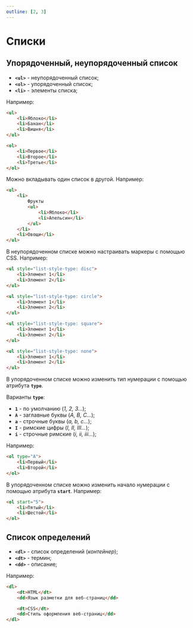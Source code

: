 ```yaml
---
outline: [2, 3]
---
```


<script setup>
import CodePreview from '../.././.vitepress/components/CodePreview.vue';

import html_010 from '../.././.vitepress/examples/html/demo_010/index.html?raw';
import css_010 from '../.././.vitepress/examples/html/demo_010/style.css?raw';
import js_010 from '../.././.vitepress/examples/html/demo_010/script.js?raw';

import html_011 from '../.././.vitepress/examples/html/demo_011/index.html?raw';
import css_011 from '../.././.vitepress/examples/html/demo_011/style.css?raw';
import js_011 from '../.././.vitepress/examples/html/demo_011/script.js?raw';

import html_012 from '../.././.vitepress/examples/html/demo_012/index.html?raw';
import css_012 from '../.././.vitepress/examples/html/demo_012/style.css?raw';
import js_012 from '../.././.vitepress/examples/html/demo_012/script.js?raw';

import html_013 from '../.././.vitepress/examples/html/demo_013/index.html?raw';
import css_013 from '../.././.vitepress/examples/html/demo_013/style.css?raw';
import js_013 from '../.././.vitepress/examples/html/demo_013/script.js?raw';

import html_014 from '../.././.vitepress/examples/html/demo_014/index.html?raw';
import css_014 from '../.././.vitepress/examples/html/demo_014/style.css?raw';
import js_014 from '../.././.vitepress/examples/html/demo_014/script.js?raw';

import html_015 from '../.././.vitepress/examples/html/demo_015/index.html?raw';
import css_015 from '../.././.vitepress/examples/html/demo_015/style.css?raw';
import js_015 from '../.././.vitepress/examples/html/demo_015/script.js?raw';
</script>

# Списки

## Упорядоченный, неупорядоченный список

- **`<ul>`** - неупорядоченный список;
- **`<ol>`** - упорядоченный список;
- **`<li>`** - элементы списка;

Например:

```html [index.html] :line-numbers
<ul>
    <li>Яблоко</li>
    <li>Банан</li>
    <li>Вишня</li>
</ul>

<ol>
    <li>Первое</li>
    <li>Второе</li>
    <li>Третье</li>
</ol>
```

<CodePreview :html="html_010" :css="css_010" :js="js_010" height="200px" />

Можно вкладывать один список в другой. Например:

```html [index.html] :line-numbers
<ul>
    <li>
        Фрукты
        <ul>
            <li>Яблоко</li>
            <li>Апельсин</li>
        </ul>
    </li>
    <li>Овощи</li>
</ul>
```

<CodePreview :html="html_013" :css="css_013" :js="js_013" height="150px" />

В неупорядоченном списке можно настраивать маркеры с помощью CSS. Например:

```html [index.html] :line-numbers
<ul style="list-style-type: disc">
    <li>Элемент 1</li>
    <li>Элемент 2</li>
</ul>

<ul style="list-style-type: circle">
    <li>Элемент 1</li>
    <li>Элемент 2</li>
</ul>

<ul style="list-style-type: square">
    <li>Элемент 1</li>
    <li>Элемент 2</li>
</ul>

<ul style="list-style-type: none">
    <li>Элемент 1</li>
    <li>Элемент 2</li>
</ul>
```

<CodePreview :html="html_014" :css="css_014" :js="js_014" height="250px" />

В упорядоченном списке можно изменить тип нумерации с помощью атрибута **`type`**.

Варианты **`type`**:

- **`1`** - по умолчанию (_1, 2, 3..._);
- **`A`** - заглавные буквы (_A, B, C..._);
- **`a`** - строчные буквы (_a, b, c..._);
- **`I`** - римские цифры (_I, II, III..._);
- **`i`** - строчные римские (_i, ii, iii..._);

Например:

```html [index.html] :line-numbers
<ol type="A">
    <li>Первый</li>
    <li>Второй</li>
</ol>
```

<CodePreview :html="html_011" :css="css_011" :js="js_011" height="100px" />

В упорядоченном списке можно изменить начало нумерации с помощью атрибута **`start`**. Например:

```html [index.html] :line-numbers
<ol start="5">
    <li>Пятый</li>
    <li>Шестой</li>
</ol>
```

<CodePreview :html="html_015" :css="css_015" :js="js_015" height="100px" />

## Список определений

- **`<dl>`** - список определений (_контейнер_);
- **`<dt>`** - термин;
- **`<dd>`** - описание;

Например:

```html [index.html] :line-numbers
<dl>
    <dt>HTML</dt>
    <dd>Язык разметки для веб-страниц</dd>

    <dt>CSS</dt>
    <dd>Стиль оформления веб-страниц</dd>
</dl>
```

<CodePreview :html="html_012" :css="css_012" :js="js_012" height="150px" />
